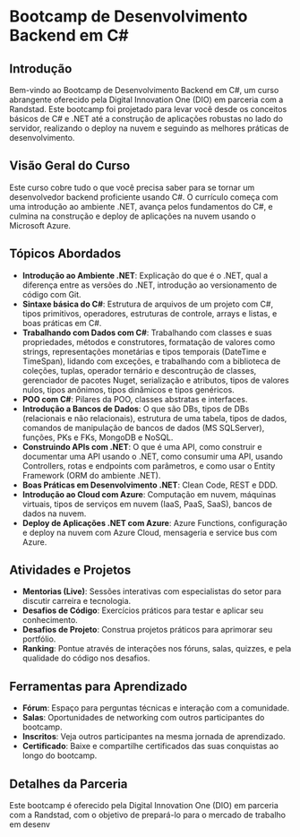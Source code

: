 # Bootcamp de Desenvolvimento Backend em C#

## Introdução
Bem-vindo ao Bootcamp de Desenvolvimento Backend em C#, um curso abrangente oferecido pela Digital Innovation One (DIO) em parceria com a Randstad. Este bootcamp foi projetado para levar você desde os conceitos básicos de C# e .NET até a construção de aplicações robustas no lado do servidor, realizando o deploy na nuvem e seguindo as melhores práticas de desenvolvimento.

## Visão Geral do Curso
Este curso cobre tudo o que você precisa saber para se tornar um desenvolvedor backend proficiente usando C#. O currículo começa com uma introdução ao ambiente .NET, avança pelos fundamentos do C#, e culmina na construção e deploy de aplicações na nuvem usando o Microsoft Azure.

## Tópicos Abordados
- **Introdução ao Ambiente .NET**: Explicação do que é o .NET, qual a diferença entre as versões do .NET, introdução ao versionamento de código com Git.
- **Sintaxe básica do C#**: Estrutura de arquivos de um projeto com C#, tipos primitivos, operadores, estruturas de controle, arrays e listas, e boas práticas em C#.
- **Trabalhando com Dados com C#**: Trabalhando com classes e suas propriedades, métodos e construtores, formatação de valores como strings, representações monetárias e tipos temporais (DateTime e TimeSpan), lidando com exceções, e trabalhando com a biblioteca de coleções, tuplas, operador ternário e descontrução de classes, gerenciador de pacotes Nuget, serialização e atributos, tipos de valores nulos, tipos anônimos, tipos dinâmicos e tipos genéricos.
- **POO com C#**: Pilares da POO, classes abstratas e interfaces.
- **Introdução a Bancos de Dados**: O que são DBs, tipos de DBs (relacionais e não relacionais), estrutura de uma tabela, tipos de dados, comandos de manipulação de bancos de dados (MS SQLServer), funções, PKs e FKs, MongoDB e NoSQL.
- **Construindo APIs com .NET**: O que é uma API, como construir e documentar uma API usando o .NET, como consumir uma API, usando Controllers, rotas e endpoints com parâmetros, e como usar o Entity Framework (ORM do ambiente .NET).
- **Boas Práticas em Desenvolvimento .NET**: Clean Code, REST e DDD.
- **Introdução ao Cloud com Azure**: Computação em nuvem, máquinas virtuais, tipos de serviços em nuvem (IaaS, PaaS, SaaS), bancos de dados na nuvem.
- **Deploy de Aplicações .NET com Azure**: Azure Functions, configuração e deploy na nuvem com Azure Cloud, mensageria e service bus com Azure.

## Atividades e Projetos
- **Mentorias (Live)**: Sessões interativas com especialistas do setor para discutir carreira e tecnologia.
- **Desafios de Código**: Exercícios práticos para testar e aplicar seu conhecimento.
- **Desafios de Projeto**: Construa projetos práticos para aprimorar seu portfólio.
- **Ranking**: Pontue através de interações nos fóruns, salas, quizzes, e pela qualidade do código nos desafios.

## Ferramentas para Aprendizado
- **Fórum**: Espaço para perguntas técnicas e interação com a comunidade.
- **Salas**: Oportunidades de networking com outros participantes do bootcamp.
- **Inscritos**: Veja outros participantes na mesma jornada de aprendizado.
- **Certificado**: Baixe e compartilhe certificados das suas conquistas ao longo do bootcamp.

## Detalhes da Parceria
Este bootcamp é oferecido pela Digital Innovation One (DIO) em parceria com a Randstad, com o objetivo de prepará-lo para o mercado de trabalho em desenv
